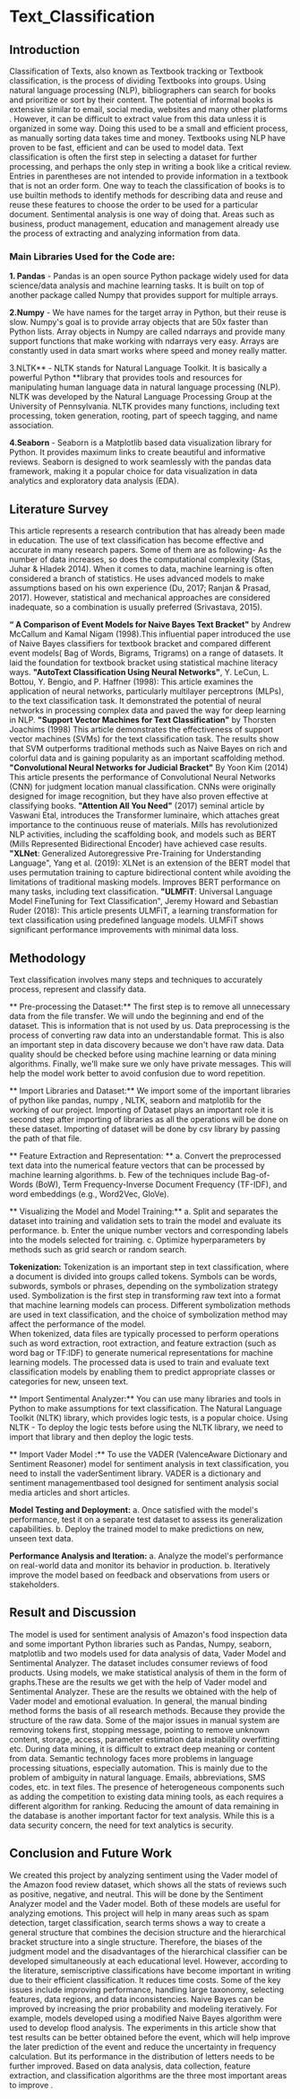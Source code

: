 # Text_Classification
## Introduction 
Classification of Texts, also known as Textbook tracking or Textbook classification, is the process of dividing Textbooks into groups. Using natural language processing (NLP), bibliographers can search for books and prioritize or sort by their content. The potential of informal books is extensive similar to email, social media, websites and many other platforms . However, it can be difficult to extract value from this data unless it is organized in some way. Doing this used to be a small and efficient process, as manually sorting data takes time and money. Textbooks using NLP have proven to be fast, efficient and can be used to model data. Text classification is often the first step in selecting a dataset for further processing, and perhaps the only step in writing a book like a critical review. Entries in parentheses are not intended to provide information in a textbook that is not an order form. One way to teach the classification of books is to use builtin methods to identify methods for describing data and reuse and reuse these features to choose the order to be used for a particular document. Sentimental analysis is one way of doing that. Areas such as business, product management, education and management already use the process of extracting and analyzing information from data.
### Main Libraries Used for the Code are:

**1. Pandas** - Pandas is an open source Python package widely used for data science/data
analysis and machine learning tasks. It is built on top of another package called Numpy that
provides support for multiple arrays.

**2.Numpy** - We have names for the target array in Python, but their reuse is slow. Numpy's goal is to provide array objects that are 50x faster than Python lists. Array objects in Numpy are
called ndarrays and provide many support functions that make working with ndarrays very
easy. Arrays are constantly used in data smart works where speed and money really matter.

3.NLTK** - NLTK stands for Natural Language Toolkit. It is basically a powerful Python
**library that provides tools and resources for manipulating human language data in natural
language processing (NLP). NLTK was developed by the Natural Language Processing Group at the University of Pennsylvania. NLTK provides many functions, including text processing,
token generation, rooting, part of speech tagging, and name association.

**4.Seaborn** - Seaborn is a Matplotlib based data visualization library for Python. It provides maximum links to create beautiful and informative reviews. Seaborn is designed to work seamlessly with the pandas data framework, making it a popular choice for data visualization in data analytics and exploratory data analysis (EDA).

## Literature Survey
This article represents a research contribution that has already been made in education. The use of text classification has become effective and accurate in many research papers. Some of 
them are as following-
As the number of data increases, so does the computational complexity (Stas, Juhar & Hladek 2014). When it comes to data, machine learning is often considered a branch of statistics. He uses advanced models to make assumptions based on his own experience (Du, 2017; Ranjan & Prasad, 2017). However, statistical and mechanical approaches are considered inadequate, so a combination is usually preferred (Srivastava, 2015).

**“ A Comparison of Event Models for Naive Bayes Text Bracket"** by Andrew McCallum and Kamal Nigam (1998).This influential paper introduced the use of Naive Bayes classifiers for  textbook bracket and compared different event models( Bag of Words, Bigrams, Trigrams) on a range of datasets. It laid the foundation for textbook bracket using statistical machine literacy  ways.
**"AutoText Classification Using Neural Networks"**, Y. LeCun, L. Bottou, Y. Bengio, and P. Haffner (1998): This article examines the application of neural networks, particularly multilayer perceptrons (MLPs), to the text classification task. It demonstrated the potential of neural networks in processing complex data and paved the way for deep learning in NLP.
**"Support Vector Machines for Text Classification"** by Thorsten Joachims (1998) This article demonstrates the effectiveness of support vector machines (SVMs) for the text classification task. The results show that SVM outperforms traditional methods such as Naive Bayes on rich and colorful data and is gaining popularity as an important scaffolding method. 
**"Convolutional Neural Networks for Judicial Bracket"** By Yoon Kim (2014) This article presents the performance of Convolutional Neural Networks (CNN) for judgment location manual classification. CNNs were originally designed for image recognition, but they have also proven effective at classifying books. 
**"Attention All You Need"** (2017) seminal article by Vaswani Etal, introduces the  Transformer luminaire, which attaches great importance to the continuous reuse of materials. Mills has revolutionized NLP activities, including the scaffolding book, and models such as BERT (Mills Represented Bidirectional Encoder) have achieved case results. 
**"XLNet**: Generalized Autoregressive Pre-Training for Understanding Language", Yang et al. (2019): XLNet is an extension of the BERT model that uses permutation training to capture bidirectional content while avoiding the limitations of traditional masking models. Improves BERT performance on many tasks, including text classification. 
**"ULMFiT**: Universal Language Model FineTuning for Text Classification", Jeremy Howard and Sebastian Ruder (2018): This article presents ULMFiT, a learning transformation for text classification using predefined language models. ULMFiT shows significant performance improvements with minimal data loss.

## Methodology 
Text classification involves many steps and techniques to accurately process, represent and 
classify data.

** Pre-processing the Dataset:**
The first step is to remove all unnecessary data from the file transfer. We will undo the beginning and end of the dataset. This is information that is not used by us. Data preprocessing is 
the process of converting raw data into an understandable format. This is also an important step in data discovery because we don't have raw data.
Data quality should be checked before using machine learning or data mining algorithms. 
Finally, we'll make sure we only have private messages. This will help the model work better to avoid confusion due to word repetition.

** Import Libraries and Dataset:**
We import some of the important libraries of python like pandas, numpy , NLTK, seaborn and matplotlib for the working of our project. Importing of Dataset plays an important role it is second step after importing of libraries as all the operations will be done on these dataset. Importing of dataset will be done by csv library by passing the path of that file.

** Feature Extraction and Representation: **
a. Convert the preprocessed text data into the numerical feature vectors that can be processed by machine learning algorithms.
b. Few of the techniques include Bag-of-Words (BoW), Term Frequency-Inverse Document Frequency (TF-IDF), and word embeddings (e.g., Word2Vec, GloVe).

** Visualizing the Model and Model Training:**
a.	Split and separates the dataset into training and validation sets to train the model and evaluate its performance.
b.	Enter the unique number vectors and corresponding labels into the models selected for training.
c.	Optimize hyperparameters by methods such as grid search or random search.

**Tokenization:**
Tokenization is an important step in text classification, where a document is divided into groups called tokens. Symbols can be words, subwords, symbols or phrases, depending on the symbolization strategy used. Symbolization is the first step in transforming raw text into a format that machine learning models can process.
Different symbolization methods are used in text classification, and the choice of symbolization method may affect the performance of the model.  
When tokenized, data files are typically processed to perform operations such as word extraction, root extraction, and feature extraction (such as word bag or TF:IDF) to generate numerical representations for machine learning models. The processed data is used to train and evaluate text classification models by enabling them to predict appropriate classes or categories for new, unseen text.

** Import Sentimental Analyzer:**
You can use many libraries and tools in Python to make assumptions for text classification. The Natural Language Toolkit (NLTK) library, which provides logic tests, is a popular choice. Using 
NLTK - To deploy the logic tests before using the
NLTK library, we need to import that library and then deploy the logic tests.  


** Import Vader Model :**
To use the VADER (ValenceAware Dictionary and Sentiment Reasoner) model for sentiment analysis in text classification, you need to install the vaderSentiment library. VADER is a dictionary and sentiment managementbased tool designed for sentiment analysis social media articles and short articles.
 
**Model Testing and Deployment:**
a. Once satisfied with the model's performance, test it on a separate test dataset to assess its generalization capabilities.
b. Deploy the trained model to make predictions on new, unseen text data.

**Performance Analysis and Iteration:**
a. Analyze the model's performance on real-world data and monitor its behavior in production.
b. Iteratively improve the model based on feedback and observations from users or stakeholders.

## Result and Discussion
The model is used for sentiment analysis of Amazon's food inspection data and some important Python libraries such as Pandas, Numpy, seaborn, matplotlib and two models used for data analysis of data, Vader Model and Sentimental Analyzer. The dataset includes consumer 
reviews of food products. Using models, we make statistical analysis of them in the form of 
graphs.These are the results we get with the help of Vader model and Sentimental Analyzer.
These are the results we obtained with the help of Vader model and emotional evaluation.
In general, the manual binding method forms the basis of all research methods. Because they provide the structure of the raw data. Some of the major issues in manual system are removing tokens first, stopping message, pointing to remove unknown content, storage, access, parameter estimation data instability overfitting etc. During data mining, it is difficult to extract deep meaning or content from data. Semantic technology faces more problems in language processing situations, especially  automation. This is mainly due to the problem of ambiguity in natural language. Emails, abbreviations, SMS codes, etc. in text files. The presence of heterogeneous components such as adding the competition to existing data mining tools, as each requires a different algorithm for ranking. Reducing the amount of data remaining in the database is another important factor for text analysis. While this is a data security concern, the need for text analytics is security.

## Conclusion and Future Work 
We created this project by analyzing sentiment using the Vader model of the Amazon food review dataset, which shows all the stats of reviews such as positive, negative, and neutral. This will be done by the Sentiment Analyzer model and the Vader model. Both of these models  are useful for analyzing emotions. This project will help in many areas such as spam detection, target classification, search terms shows a way to create a general structure that combines the decision structure and the hierarchical bracket structure into a single structure. Therefore, the biases of the judgment model and the disadvantages of the hierarchical 
classifier can be developed simultaneously at each educational level. However, according to the literature, semiscriptive classifications have become important in writing due to their efficient classification. It reduces time costs. Some of the key issues include improving performance, handling large taxonomy, selecting features, data regions, and data inconsistencies. 
Naive Bayes can be improved by increasing the prior probability and modeling iteratively.
For example, models developed using a modified Naive Bayes algorithm were used to develop flood analysis. The experiments in this article show that test results can be better obtained before the event, which will help improve the later prediction of the event and reduce the uncertainty in frequency calculation. But its performance in the distribution of letters needs to be further improved. 
Based on data analysis, data collection, feature extraction, and classification algorithms are the three most important areas to improve  .







